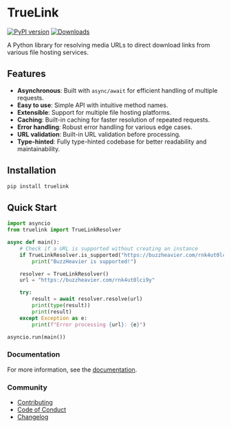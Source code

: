# TrueLink

[![PyPI version](https://img.shields.io/pypi/v/truelink.svg)](https://pypi.org/project/truelink/)
[![Downloads](https://static.pepy.tech/badge/truelink/month)](https://pepy.tech/project/truelink)

A Python library for resolving media URLs to direct download links from various file hosting services.

## Features

- **Asynchronous**: Built with `async/await` for efficient handling of multiple requests.
- **Easy to use**: Simple API with intuitive method names.
- **Extensible**: Support for multiple file hosting platforms.
- **Caching**: Built-in caching for faster resolution of repeated requests.
- **Error handling**: Robust error handling for various edge cases.
- **URL validation**: Built-in URL validation before processing.
- **Type-hinted**: Fully type-hinted codebase for better readability and maintainability.

## Installation

```bash
pip install truelink
```

## Quick Start

```python
import asyncio
from truelink import TrueLinkResolver

async def main():
    # Check if a URL is supported without creating an instance
    if TrueLinkResolver.is_supported("https://buzzheavier.com/rnk4ut0lci9y"):
        print("BuzzHeavier is supported!")

    resolver = TrueLinkResolver()
    url = "https://buzzheavier.com/rnk4ut0lci9y"

    try:
        result = await resolver.resolve(url)
        print(type(result))
        print(result)
    except Exception as e:
        print(f"Error processing {url}: {e}")

asyncio.run(main())
```

### Documentation

For more information, see the [documentation](https://5hojib.github.io/truelink/).

### Community

- [Contributing](docs/contributing.md)
- [Code of Conduct](CODE_OF_CONDUCT.md)
- [Changelog](docs/changelog.md)

